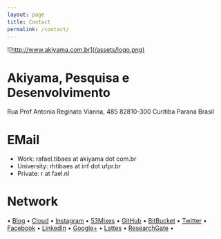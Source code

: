 ```yaml
---
layout: page
title: Contact 
permalink: /contact/
---
```


![http://www.akiyama.com.br](/assets/logo.png)
# Akiyama, Pesquisa e Desenvolvimento
Rua Prof Antonia Reginato Vianna, 485
82810-300 Curitiba Paraná
Brasil

# EMail
* Work: rafael.tibaes at akiyama dot com.br
* University: rhtibaes at inf dot ufpr.br
* Private: r at fael.nl

# Network
• [Blog](http://wp.fael.nl)
• [Cloud](http://rand.fael.nl)
• [Instagram](http://insta.fael.nl)
• [53Mixes](http://mix.fael.nl)
• [GitHub](http://git.fael.nl)
• [BitBucket](http://bb.fael.nl)
• [Twitter](http://tt.fael.nl)
• [Facebook](http://fb.fael.nl)
• [LinkedIn](http://in.fael.nl)
• [Google+](http://gg.fael.nl)
• [Lattes](http://lattes.fael.nl)
• [ResearchGate](http://rg.fael.nl) • 
